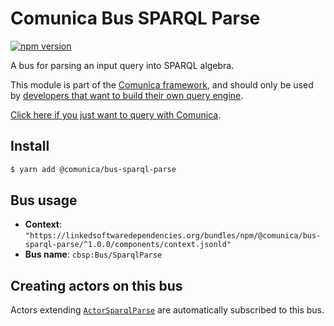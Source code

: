 # Comunica Bus SPARQL Parse

[![npm version](https://badge.fury.io/js/%40comunica%2Fbus-sparql-parse.svg)](https://www.npmjs.com/package/@comunica/bus-sparql-parse)

A bus for parsing an input query into SPARQL algebra.

This module is part of the [Comunica framework](https://github.com/comunica/comunica),
and should only be used by [developers that want to build their own query engine](https://comunica.dev/docs/modify/).

[Click here if you just want to query with Comunica](https://comunica.dev/docs/query/).

## Install

```bash
$ yarn add @comunica/bus-sparql-parse
```

## Bus usage

* **Context**: `"https://linkedsoftwaredependencies.org/bundles/npm/@comunica/bus-sparql-parse/^1.0.0/components/context.jsonld"`
* **Bus name**: `cbsp:Bus/SparqlParse`

## Creating actors on this bus

Actors extending [`ActorSparqlParse`](https://comunica.github.io/comunica/classes/bus_sparql_parse.actorsparqlparse-1.html) are automatically subscribed to this bus.

